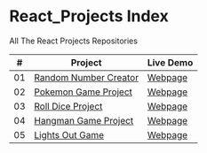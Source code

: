 # React_Projects Index

All The React Projects Repositories

|  #  | Project                                                                                 | Live Demo                                                           |
| :-: | --------------------------------------------------------------------------------------- | ------------------------------------------------------------------- |
| 01  | [Random Number Creator](https://github.com/MBeklevic/random_number_creator)             | [Webpage](https://MBeklevic.github.io/random_number_creator)        |
| 02  | [Pokemon Game Project](https://github.com/MBeklevic/pokemon_game)                       | [Webpage](https://mbeklevic.github.io/pokemon_game/)                |
| 03  | [Roll Dice Project](https://github.com/MBeklevic/two_dice)                              | [Webpage](https://mbeklevic.github.io/two_dice/)                    |
| 04  | [Hangman Game Project](https://github.com/MBeklevic/hangman_game)                       | [Webpage](https://MBeklevic.github.io/hangman_game/)                |
| 05  | [Lights Out Game](https://github.com/MBeklevic/lights_out_game)                         | [Webpage](https://MBeklevic.github.io/lights_out_game/)             |
